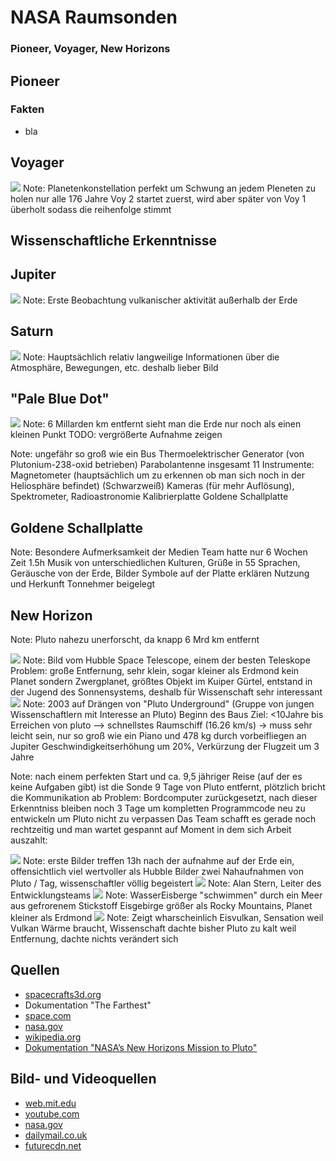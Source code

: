# NASA Raumsonden
### Pioneer, Voyager, New Horizons



## Pioneer


### Fakten
- bla


<!-- .slide: data-background-iframe="http://spacecrafts3d.org/models/pioneer.html" data-background-interactive-->



## Voyager


![](pictures/Voyager_Path.svg)
Note:
Planetenkonstellation perfekt um Schwung an jedem Pleneten zu holen
nur alle 176 Jahre
Voy 2 startet zuerst, wird aber später von Voy 1 überholt sodass die reihenfolge stimmt


## Wissenschaftliche Erkenntnisse
<!-- .slide: data-background-video="pictures/jupiter.mp4" data-backround-video-loop data-background-video-muted -->


## Jupiter
<img class="stretch" src="pictures/VulcanIo.jpg"/>
Note:
Erste Beobachtung vulkanischer aktivität außerhalb der Erde


## Saturn
<img class="stretch" src="pictures/saturn.gif"/>
Note:
Hauptsächlich relativ langweilige Informationen über die Atmosphäre, Bewegungen, etc. deshalb lieber Bild


## "Pale Blue Dot"
<img class="stretch" src="pictures/Pale_Blue_Dot.png"/>
Note:
6 Millarden km entfernt sieht man die Erde nur noch als einen kleinen Punkt
TODO: vergrößerte Aufnahme zeigen


<!-- .slide: data-background-iframe="http://spacecrafts3d.org/models/voyager.html" data-background-interactive-->
Note:
ungefähr so groß wie ein Bus
Thermoelektrischer Generator (von Plutonium-238-oxid betrieben)
Parabolantenne
insgesamt 11 Instrumente:
	Magnetometer (hauptsächlich um zu erkennen ob man sich noch in der Heliosphäre befindet)
	(Schwarzweiß) Kameras (für mehr Auflösung), Spektrometer, Radioastronomie
	Kalibrierplatte
Goldene Schallplatte


## Goldene Schallplatte
<!-- .slide: data-background-image="pictures/tworecords.png" -->
Note:
Besondere Aufmerksamkeit der Medien
Team hatte nur 6 Wochen Zeit
1.5h Musik von unterschiedlichen Kulturen, Grüße in 55 Sprachen, Geräusche von der Erde, Bilder
Symbole auf der Platte erklären Nutzung und Herkunft
Tonnehmer beigelegt



## New Horizon
Note:
Pluto nahezu unerforscht, da knapp 6 Mrd km entfernt


<img class="stretch" src="pictures/hubble-pluto.jpg"/>
Note:
Bild vom Hubble Space Telescope, einem der besten Teleskope
Problem: große Entfernung, sehr klein, sogar kleiner als Erdmond
kein Planet sondern Zwergplanet, größtes Objekt im Kuiper Gürtel, entstand in der Jugend des Sonnensystems, deshalb für Wissenschaft sehr interessant


<!-- .slide: data-background-iframe="https://solarsystem.nasa.gov/gltf_embed/2363/?fs=true" data-background-interactive-->
<img class="stretch" src="pictures/New_Horizons_spacecraft_model_1.png"/>
Note:
2003 auf Drängen von "Pluto Underground" (Gruppe von jungen Wissenschaftlern mit Interesse an Pluto) Beginn des Baus
Ziel: <10Jahre bis Erreichen von pluto --> schnellstes Raumschiff (16.26 km/s)
-> muss sehr leicht sein, nur so groß wie ein Piano und 478 kg
durch vorbeifliegen an Jupiter Geschwindigkeitserhöhung um 20%, Verkürzung der Flugzeit um 3 Jahre


Note:
nach einem perfekten Start und ca. 9,5 jähriger Reise (auf der es keine Aufgaben gibt) ist die Sonde 9 Tage von Pluto entfernt, plötzlich bricht die Kommunikation ab
Problem: Bordcomputer zurückgesetzt, nach dieser Erkenntniss bleiben noch 3 Tage um kompletten Programmcode neu zu entwickeln um Pluto nicht zu verpassen
Das Team schafft es gerade noch rechtzeitig und man wartet gespannt auf Moment in dem sich Arbeit auszahlt:


<img class="stretch" src="pictures/pluto.png"/>
Note:
erste Bilder treffen 13h nach der aufnahme auf der Erde ein, offensichtlich viel wertvoller als Hubble Bilder
zwei Nahaufnahmen von Pluto / Tag, wissenschaftler völlig begeistert


<img class="stretch" src="pictures/surprised_alan.jpg"/>
Note:
Alan Stern, Leiter des Entwicklungsteams


<img class="stretch" src="pictures/plutosfloatinghills.jpg"/>
Note:
WasserEisberge "schwimmen" durch ein Meer aus gefrorenem Stickstoff
Eisgebirge größer als Rocky Mountains, Planet kleiner als Erdmond


<img class="stretch" src="pictures/pluto_volcano.jpg"/>
Note:
Zeigt wharscheinlich Eisvulkan, Sensation weil Vulkan Wärme braucht, Wissenschaft dachte bisher Pluto zu kalt weil Entfernung, dachte nichts verändert sich


## Quellen
- [spacecrafts3d.org](https://spacecrafts3d.org)
- Dokumentation "The Farthest"
- [space.com](https://www.space.com/31073-pluto-ice-volcano-mountains-photos.html)
- [nasa.gov](https://www.nasa.gov/mission_pages/newhorizons/main/index.html)
- [wikipedia.org](https://en.wikipedia.org/wiki/New_Horizons)
- [Dokumentation "NASA’s New Horizons Mission to Pluto"](https://www.youtube.com/watch?v=JqmIo-tUd48)


## Bild- und Videoquellen
- [web.mit.edu](http://web.mit.edu/lilybui/Public/tworecords.png) 
- [youtube.com](https://www.youtube.com/watch?v=9nf9nBtd2dM) 
- [nasa.gov](https://voyager.jpl.nasa.gov/galleries/images-voyager-took/)
- [dailymail.co.uk](https://i.dailymail.co.uk/i/pix/2015/07/15/22/2A8F975100000578-3162894-image-a-2_1436997377718.jpg)
- [futurecdn.net](https://cdn.mos.cms.futurecdn.net/B8HVf4yau2WGpDr9PY6fsn-650-80.jpg)
